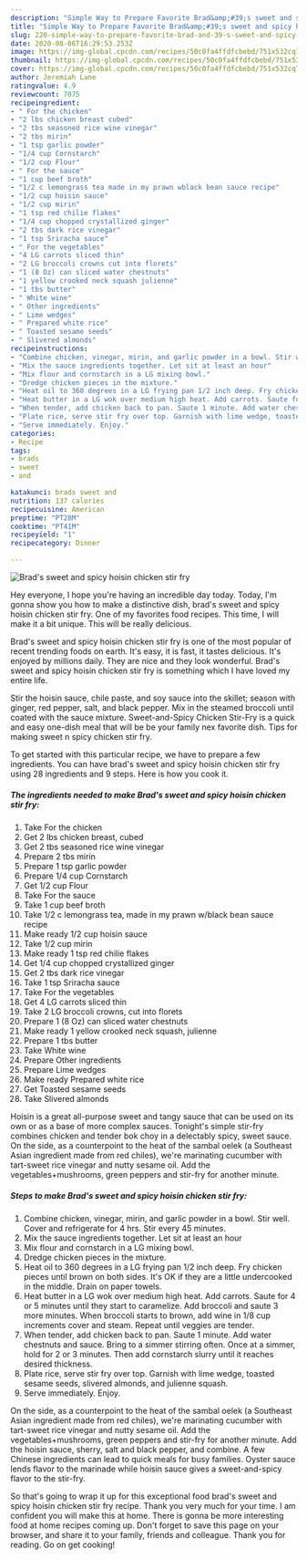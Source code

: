 ```yaml
---
description: "Simple Way to Prepare Favorite Brad&amp;#39;s sweet and spicy hoisin chicken stir fry"
title: "Simple Way to Prepare Favorite Brad&amp;#39;s sweet and spicy hoisin chicken stir fry"
slug: 220-simple-way-to-prepare-favorite-brad-and-39-s-sweet-and-spicy-hoisin-chicken-stir-fry
date: 2020-08-06T16:29:53.253Z
image: https://img-global.cpcdn.com/recipes/50c0fa4ffdfcbebd/751x532cq70/brads-sweet-and-spicy-hoisin-chicken-stir-fry-recipe-main-photo.jpg
thumbnail: https://img-global.cpcdn.com/recipes/50c0fa4ffdfcbebd/751x532cq70/brads-sweet-and-spicy-hoisin-chicken-stir-fry-recipe-main-photo.jpg
cover: https://img-global.cpcdn.com/recipes/50c0fa4ffdfcbebd/751x532cq70/brads-sweet-and-spicy-hoisin-chicken-stir-fry-recipe-main-photo.jpg
author: Jeremiah Lane
ratingvalue: 4.9
reviewcount: 7075
recipeingredient:
- " For the chicken"
- "2 lbs chicken breast cubed"
- "2 tbs seasoned rice wine vinegar"
- "2 tbs mirin"
- "1 tsp garlic powder"
- "1/4 cup Cornstarch"
- "1/2 cup Flour"
- " For the sauce"
- "1 cup beef broth"
- "1/2 c lemongrass tea made in my prawn wblack bean sauce recipe"
- "1/2 cup hoisin sauce"
- "1/2 cup mirin"
- "1 tsp red chilie flakes"
- "1/4 cup chopped crystallized ginger"
- "2 tbs dark rice vinegar"
- "1 tsp Sriracha sauce"
- " For the vegetables"
- "4 LG carrots sliced thin"
- "2 LG broccoli crowns cut into florets"
- "1 (8 Oz) can sliced water chestnuts"
- "1 yellow crooked neck squash julienne"
- "1 tbs butter"
- " White wine"
- " Other ingredients"
- " Lime wedges"
- " Prepared white rice"
- " Toasted sesame seeds"
- " Slivered almonds"
recipeinstructions:
- "Combine chicken, vinegar, mirin, and garlic powder in a bowl. Stir well. Cover and refrigerate for 4 hrs. Stir every 45 minutes."
- "Mix the sauce ingredients together. Let sit at least an hour"
- "Mix flour and cornstarch in a LG mixing bowl."
- "Dredge chicken pieces in the mixture."
- "Heat oil to 360 degrees in a LG frying pan 1/2 inch deep. Fry chicken pieces until brown on both sides. It&#39;s OK if they are a little undercooked in the middle. Drain on paper towels."
- "Heat butter in a LG wok over medium high heat. Add carrots. Saute for 4 or 5 minutes until they start to caramelize. Add broccoli and saute 3 more minutes. When broccoli starts to brown, add wine in 1/8 cup increments cover and steam. Repeat until veggies are tender."
- "When tender, add chicken back to pan. Saute 1 minute. Add water chestnuts and sauce. Bring to a simmer stirring often. Once at a simmer, hold for 2 or 3 minutes. Then add cornstarch slurry until it reaches desired thickness."
- "Plate rice, serve stir fry over top. Garnish with lime wedge, toasted sesame seeds, slivered almonds, and julienne squash."
- "Serve immediately. Enjoy."
categories:
- Recipe
tags:
- brads
- sweet
- and

katakunci: brads sweet and 
nutrition: 137 calories
recipecuisine: American
preptime: "PT28M"
cooktime: "PT41M"
recipeyield: "1"
recipecategory: Dinner

---
```



![Brad&#39;s sweet and spicy hoisin chicken stir fry](https://img-global.cpcdn.com/recipes/50c0fa4ffdfcbebd/751x532cq70/brads-sweet-and-spicy-hoisin-chicken-stir-fry-recipe-main-photo.jpg)

Hey everyone, I hope you're having an incredible day today. Today, I'm gonna show you how to make a distinctive dish, brad&#39;s sweet and spicy hoisin chicken stir fry. One of my favorites food recipes. This time, I will make it a bit unique. This will be really delicious.

Brad&#39;s sweet and spicy hoisin chicken stir fry is one of the most popular of recent trending foods on earth. It's easy, it is fast, it tastes delicious. It's enjoyed by millions daily. They are nice and they look wonderful. Brad&#39;s sweet and spicy hoisin chicken stir fry is something which I have loved my entire life.

Stir the hoisin sauce, chile paste, and soy sauce into the skillet; season with ginger, red pepper, salt, and black pepper. Mix in the steamed broccoli until coated with the sauce mixture. Sweet-and-Spicy Chicken Stir-Fry is a quick and easy one-dish meal that will be be your family nex favorite dish. Tips for making sweet n spicy chicken stir fry.


To get started with this particular recipe, we have to prepare a few ingredients. You can have brad&#39;s sweet and spicy hoisin chicken stir fry using 28 ingredients and 9 steps. Here is how you cook it.

<!--inarticleads1-->

##### The ingredients needed to make Brad&#39;s sweet and spicy hoisin chicken stir fry:

1. Take  For the chicken
1. Get 2 lbs chicken breast, cubed
1. Get 2 tbs seasoned rice wine vinegar
1. Prepare 2 tbs mirin
1. Prepare 1 tsp garlic powder
1. Prepare 1/4 cup Cornstarch
1. Get 1/2 cup Flour
1. Take  For the sauce
1. Take 1 cup beef broth
1. Take 1/2 c lemongrass tea, made in my prawn w/black bean sauce recipe
1. Make ready 1/2 cup hoisin sauce
1. Take 1/2 cup mirin
1. Make ready 1 tsp red chilie flakes
1. Get 1/4 cup chopped crystallized ginger
1. Get 2 tbs dark rice vinegar
1. Take 1 tsp Sriracha sauce
1. Take  For the vegetables
1. Get 4 LG carrots sliced thin
1. Take 2 LG broccoli crowns, cut into florets
1. Prepare 1 (8 Oz) can sliced water chestnuts
1. Make ready 1 yellow crooked neck squash, julienne
1. Prepare 1 tbs butter
1. Take  White wine
1. Prepare  Other ingredients
1. Prepare  Lime wedges
1. Make ready  Prepared white rice
1. Get  Toasted sesame seeds
1. Take  Slivered almonds


Hoisin is a great all-purpose sweet and tangy sauce that can be used on its own or as a base of more complex sauces. Tonight&#39;s simple stir-fry combines chicken and tender bok choy in a delectably spicy, sweet sauce. On the side, as a counterpoint to the heat of the sambal oelek (a Southeast Asian ingredient made from red chiles), we&#39;re marinating cucumber with tart-sweet rice vinegar and nutty sesame oil. Add the vegetables+mushrooms, green peppers and stir-fry for another minute. 

<!--inarticleads2-->

##### Steps to make Brad&#39;s sweet and spicy hoisin chicken stir fry:

1. Combine chicken, vinegar, mirin, and garlic powder in a bowl. Stir well. Cover and refrigerate for 4 hrs. Stir every 45 minutes.
1. Mix the sauce ingredients together. Let sit at least an hour
1. Mix flour and cornstarch in a LG mixing bowl.
1. Dredge chicken pieces in the mixture.
1. Heat oil to 360 degrees in a LG frying pan 1/2 inch deep. Fry chicken pieces until brown on both sides. It&#39;s OK if they are a little undercooked in the middle. Drain on paper towels.
1. Heat butter in a LG wok over medium high heat. Add carrots. Saute for 4 or 5 minutes until they start to caramelize. Add broccoli and saute 3 more minutes. When broccoli starts to brown, add wine in 1/8 cup increments cover and steam. Repeat until veggies are tender.
1. When tender, add chicken back to pan. Saute 1 minute. Add water chestnuts and sauce. Bring to a simmer stirring often. Once at a simmer, hold for 2 or 3 minutes. Then add cornstarch slurry until it reaches desired thickness.
1. Plate rice, serve stir fry over top. Garnish with lime wedge, toasted sesame seeds, slivered almonds, and julienne squash.
1. Serve immediately. Enjoy.


On the side, as a counterpoint to the heat of the sambal oelek (a Southeast Asian ingredient made from red chiles), we&#39;re marinating cucumber with tart-sweet rice vinegar and nutty sesame oil. Add the vegetables+mushrooms, green peppers and stir-fry for another minute. Add the hoisin sauce, sherry, salt and black pepper, and combine. A few Chinese ingredients can lead to quick meals for busy families. Oyster sauce lends flavor to the marinade while hoisin sauce gives a sweet-and-spicy flavor to the stir-fry. 

So that's going to wrap it up for this exceptional food brad&#39;s sweet and spicy hoisin chicken stir fry recipe. Thank you very much for your time. I am confident you will make this at home. There is gonna be more interesting food at home recipes coming up. Don't forget to save this page on your browser, and share it to your family, friends and colleague. Thank you for reading. Go on get cooking!
